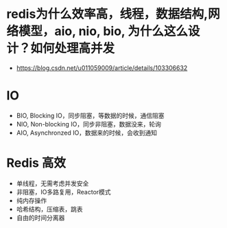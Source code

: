 # redis为什么效率高，线程，数据结构,网络模型，aio, nio, bio, 为什么这么设计？如何处理高并发
- https://blog.csdn.net/u011059009/article/details/103306632

# IO
- BIO, Blocking IO，同步阻塞，等数据的时候，通信阻塞
- NIO, Non-blocking IO，同步非阻塞，数据没来，轮询
- AIO, Asynchronzed IO，数据来的时候，会收到通知

# Redis 高效
- 单线程，无需考虑并发安全
- 非阻塞，IO多路复用，Reactor模式
- 纯内存操作
- 哈希结构，压缩表，跳表
- 自由的时间分离器
